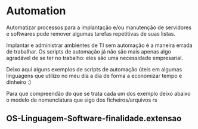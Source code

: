 # Automation

Automatizar processos para a implantação e/ou manutenção de servidores e softwares pode remover algumas tarefas repetitivas de suas listas.

Implantar e administrar ambientes de TI sem automação é a maneira errada de trabalhar. Os scripts de automação já não são mais apenas algo agradável de se ter no trabalho: eles são uma necessidade empresarial.

Deixo aqui alguns exemplos de scripts de automação úteis em algumas linguagens que utilizo no meu dia a dia de forma a economizar tempo e dinheiro :)

Para que compreendão do que se trata cada um dos exemplo deixo abaixo o modelo de nomenclatura que sigo dos ficheiros/arquivos rs

## OS-Linguagem-Software-finalidade.extensao
